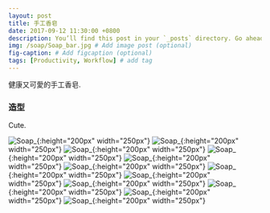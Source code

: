 ```yaml
---
layout: post
title: 手工香皂
date: 2017-09-12 11:30:00 +0800
description: You’ll find this post in your `_posts` directory. Go ahead and edit it and re-build the site to see your changes. # Add post description (optional)
img: /soap/Soap_bar.jpg # Add image post (optional)
fig-caption: # Add figcaption (optional)
tags: [Productivity, Workflow] # add tag
---
```


健康又可愛的手工香皂.

###  造型
Cute.
>
![Soap_]({{site.baseurl}}/assets/img/soap/Soap_bar.jpg){:height="200px" width="250px"}
![Soap_]({{site.baseurl}}/assets/img/soap/Soap_88.jpg){:height="200px" width="250px"}
![Soap_]({{site.baseurl}}/assets/img/soap/Soap_89.jpg){:height="200px" width="250px"}
![Soap_]({{site.baseurl}}/assets/img/soap/Soap_91.jpg){:height="200px" width="250px"}
![Soap_]({{site.baseurl}}/assets/img/soap/Soap_92.jpg){:height="200px" width="250px"}
![Soap_]({{site.baseurl}}/assets/img/soap/Soap_93.jpg){:height="200px" width="250px"}
![Soap_]({{site.baseurl}}/assets/img/soap/Soap_94.jpg){:height="200px" width="250px"}
![Soap_]({{site.baseurl}}/assets/img/soap/Soap_95.jpg){:height="200px" width="250px"}
![Soap_]({{site.baseurl}}/assets/img/soap/Soap_96.jpg){:height="200px" width="250px"}
![Soap_]({{site.baseurl}}/assets/img/soap/Soap_97.jpg){:height="200px" width="250px"}
![Soap_]({{site.baseurl}}/assets/img/soap/Soap_98.jpg){:height="200px" width="250px"}
![Soap_]({{site.baseurl}}/assets/img/soap/Soap_99.jpg){:height="200px" width="250px"}